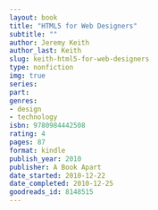 ```yaml
---
layout: book
title: "HTML5 for Web Designers"
subtitle: ""
author: Jeremy Keith
author_last: Keith
slug: keith-html5-for-web-designers
type: nonfiction
img: true
series: 
part: 
genres:
- design
- technology
isbn: 9780984442508
rating: 4
pages: 87
format: kindle
publish_year: 2010
publisher: A Book Apart
date_started: 2010-12-22
date_completed: 2010-12-25
goodreads_id: 8148515
---
```

